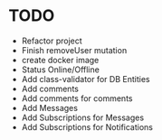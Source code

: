 # TODO

- Refactor project
- Finish removeUser mutation
- create docker image
- Status Online/Offline
- Add class-validator for DB Entities
- Add comments
- Add comments for comments
- Add Messages
- Add Subscriptions for Messages
- Add Subscriptions for Notifications
